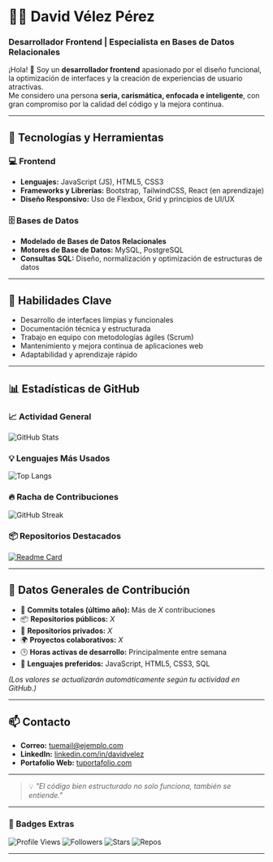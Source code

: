 # 👨‍💻 David Vélez Pérez

### Desarrollador Frontend  | Especialista en Bases de Datos Relacionales

¡Hola! 👋 Soy un **desarrollador frontend** apasionado por el diseño funcional, la optimización de interfaces y la creación de experiencias de usuario atractivas.  
Me considero una persona **seria, carismática, enfocada e inteligente**, con gran compromiso por la calidad del código y la mejora continua.

---

## 🚀 Tecnologías y Herramientas

### 💻 Frontend
- **Lenguajes:** JavaScript (JS), HTML5, CSS3  
- **Frameworks y Librerías:** Bootstrap, TailwindCSS, React (en aprendizaje)
- **Diseño Responsivo:** Uso de Flexbox, Grid y principios de UI/UX

### 🗄️ Bases de Datos
- **Modelado de Bases de Datos Relacionales**
- **Motores de Base de Datos:** MySQL, PostgreSQL
- **Consultas SQL:** Diseño, normalización y optimización de estructuras de datos

---

## 🧩 Habilidades Clave

- Desarrollo de interfaces limpias y funcionales  
- Documentación técnica y estructurada  
- Trabajo en equipo con metodologías ágiles (Scrum)  
- Mantenimiento y mejora continua de aplicaciones web  
- Adaptabilidad y aprendizaje rápido  

---

## 📊 Estadísticas de GitHub

### 📈 Actividad General

![GitHub Stats](https://github-readme-stats.vercel.app/api?username=DavidVlez&show_icons=true&theme=radical&include_all_commits=true&count_private=true)

### 💡 Lenguajes Más Usados

![Top Langs](https://github-readme-stats.vercel.app/api/top-langs/?username=DavidVlez&layout=compact&theme=radical)

### 🔥 Racha de Contribuciones

![GitHub Streak](https://github-readme-streak-stats.herokuapp.com/?user=DavidVlez&theme=radical)

### 📦 Repositorios Destacados

[![Readme Card](https://github-readme-stats.vercel.app/api/pin/?username=TU_USUARIO&repo=nombre-del-repositorio&theme=radical)](https://github.com/TU_USUARIO/nombre-del-repositorio)

---

## 🧠 Datos Generales de Contribución

- 🔸 **Commits totales (último año):** Más de *X* contribuciones  
- 📦 **Repositorios públicos:** *X*  
- 🧩 **Repositorios privados:** *X*  
- 🌍 **Proyectos colaborativos:** *X*  
- 🕒 **Horas activas de desarrollo:** Principalmente entre semana  
- 💬 **Lenguajes preferidos:** JavaScript, HTML5, CSS3, SQL  

*(Los valores se actualizarán automáticamente según tu actividad en GitHub.)*

---

## 📫 Contacto

- **Correo:** [tuemail@ejemplo.com](mailto:tuemail@ejemplo.com)  
- **LinkedIn:** [linkedin.com/in/davidvelez](https://linkedin.com/in/davidvelez)  
- **Portafolio Web:** [tuportafolio.com](https://tuportafolio.com)

---

> 💡 *"El código bien estructurado no solo funciona, también se entiende."*

---

### 🧷 Badges Extras

![Profile Views](https://komarev.com/ghpvc/?username=David-Vlez&color=blueviolet)
![Followers](https://img.shields.io/github/followers/David-Vlez?style=social)
![Stars](https://img.shields.io/github/stars/David-Vlez?style=social)
![Repos](https://img.shields.io/badge/Repositorios-Activos-brightgreen)

---

